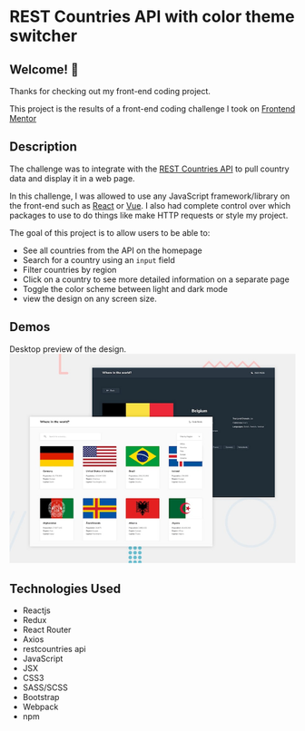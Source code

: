 # REST Countries API with color theme switcher

## Welcome! 👋

Thanks for checking out my front-end coding project.

This project is the results of a front-end coding challenge I took on [Frontend Mentor](https://www.frontendmentor.io)

## Description

The challenge was to integrate with the [REST Countries API](https://restcountries.eu) to pull country data and display it in a web page.

In this challenge, I was allowed to use any JavaScript framework/library on the front-end such as [React](https://reactjs.org) or [Vue](https://vuejs.org). I also had complete control over which packages to use to do things like make HTTP requests or style my project.

The goal of this project is to allow users to be able to:

- See all countries from the API on the homepage
- Search for a country using an `input` field
- Filter countries by region
- Click on a country to see more detailed information on a separate page
- Toggle the color scheme between light and dark mode
- view the design on any screen size.

## Demos

Desktop preview of the design.
![Design preview for the REST Countries API with color theme switcher coding challenge](./design/desktop-preview.jpg)

## Technologies Used

- Reactjs
- Redux
- React Router
- Axios
- restcountries api
- JavaScript
- JSX
- CSS3
- SASS/SCSS
- Bootstrap
- Webpack
- npm
